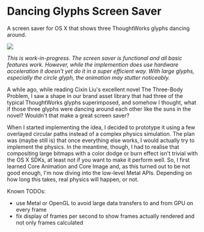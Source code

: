 # Dancing Glyphs Screen Saver

A screen saver for OS X that shows three ThoughtWorks glyphs dancing around.

![](https://cloud.githubusercontent.com/assets/954026/17986355/81cb49ce-6b1a-11e6-9ca7-14204b725a2c.gif)

*This is work-in-progress. The screen saver is functional and all basic features work. However, while the implemention does use hardware acceleration it doesn't yet do it in a super efficient way. With large glyphs, especially the circle glyph, the animation may stutter noticeably.*

A while ago, while reading Cixin Liu's excellent novel The Three-Body Problem, I saw a shape in our brand asset library that had three of the typical ThoughtWorks glyphs superimposed, and somehow I thought, what if those three glyphs were dancing around each other like the suns in the novel? Wouldn't that make a great screen saver?

When I started implementing the idea, I decided to prototype it using a few overlayed circular paths instead of a complex physics simulation. The plan was (maybe still is) that once everything else works, I would actually try to implement the physics. In the meantime, though, I had to realise that compositing large bitmaps with a color dodge or burn effect isn't trivial with the OS X SDKs, at least not if you want to make it perform well. So, I first learned Core Animation and Core Image and, as this turned out to be not good enough, I'm now diving into the low-level Metal APIs. Depending on how long this takes, real physics will happen, or not.

Known TODOs:
- use Metal or OpenGL to avoid large data transfers to and from GPU on every frame
- fix display of frames per second to show frames actually rendered and not only frames calculated
